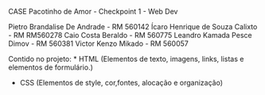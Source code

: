CASE Pacotinho de Amor - Checkpoint 1 - Web Dev

Pietro Brandalise De Andrade - RM 560142 
Ícaro Henrique de Souza Calixto - RM RM560278
Caio Costa Beraldo - RM 560775 
Leandro Kamada Pesce Dimov - RM 560381 
Victor Kenzo Mikado - RM 560057

Contido no projeto: * HTML (Elementos de texto, imagens, links, listas e 
elementos de formulário.) 
* CSS (Elementos de style, cor,fontes, alocação e organização)